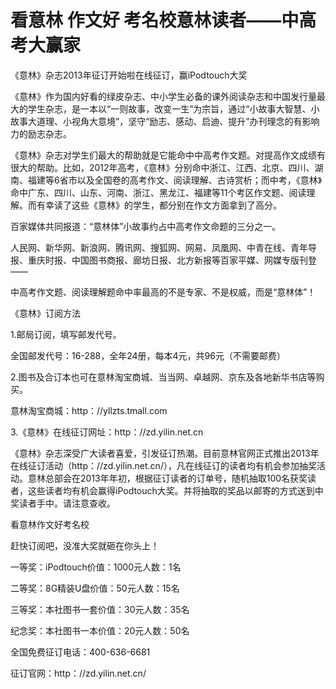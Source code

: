 # 看意林 作文好 考名校意林读者——中高考大赢家

《意林》杂志2013年征订开始啦在线征订，赢iPodtouch大奖

《意林》作为国内好看的绿皮杂志、中小学生必备的课外阅读杂志和中国发行量最大的学生杂志，是一本以“一则故事，改变一生”为宗旨，通过“小故事大智慧、小故事大道理、小视角大意境”，坚守“励志、感动、启迪、提升”办刊理念的有影响力的励志杂志。

《意林》杂志对学生们最大的帮助就是它能命中中高考作文题。对提高作文成绩有很大的帮助。比如，2012年高考，《意林》分别命中浙江、江西、北京、四川、湖南、福建等6省市以及全国卷的高考作文、阅读理解、古诗赏析；而中考，《意林》命中广东、四川、山东、河南、浙江、黑龙江、福建等11个考区作文题、阅读理解。而有幸读了这些《意林》的学生，都分别在作文方面拿到了高分。

百家媒体共同报道：“意林体”小故事约占中高考作文命题的三分之一。

人民网、新华网、新浪网、腾讯网、搜狐网、网易、凤凰网、中青在线、青年导报、重庆时报、中国图书商报、廊坊日报、北方新报等百家平媒、网媒专版刊登——

中高考作文题、阅读理解题命中率最高的不是专家、不是权威，而是“意林体”！

《意林》订阅方法

1.邮局订阅，填写邮发代号。

全国邮发代号：16-288，全年24册，每本4元，共96元（不需要邮费）

2.图书及合订本也可在意林淘宝商城、当当网、卓越网、京东及各地新华书店等购买。

意林淘宝商城：http：//yllzts.tmall.com

3.《意林》在线征订网址：http：//zd.yilin.net.cn

《意林》杂志深受广大读者喜爱，引发征订热潮。目前意林官网正式推出2013年在线征订活动（http：//zd.yilin.net.cn/），凡在线征订的读者均有机会参加抽奖活动。意林总部会在2013年年初，根据征订读者的订单号，随机抽取100名获奖读者，这些读者均有机会赢得iPodtouch大奖。并将抽取的奖品以邮寄的方式送到中奖读者手中。请注意查收。

看意林作文好考名校

赶快订阅吧，没准大奖就砸在你头上！

一等奖：iPodtouch价值：1000元人数：1名

二等奖：8G精装U盘价值：50元人数：15名

三等奖：本社图书一套价值：30元人数：35名

纪念奖：本社图书一本价值：20元人数：50名

全国免费征订电话：400-636-6681

征订官网：http：//zd.yilin.net.cn/